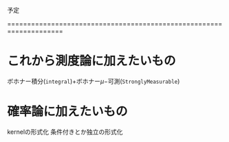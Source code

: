 予定

====================================================================

# これから測度論に加えたいもの
ボホナー積分(`integral`)+ボホナー$\mu-$可測(`StronglyMeasurable`)

# 確率論に加えたいもの
kernelの形式化
条件付きとか独立の形式化
